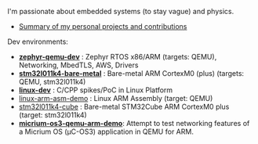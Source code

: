 I'm passionate about embedded systems (to stay vague) and physics. 

- [Summary of my personal projects and contributions](https://github.com/lucasdietrich/lucasdietrich/blob/master/detailled.md)

Dev environments:
- **[zephyr-qemu-dev](https://github.com/lucasdietrich/zephyr-qemu-dev)** : Zephyr RTOS x86/ARM (targets: QEMU), Networking, MbedTLS, AWS, Drivers
- **[stm32l011k4-bare-metal](https://github.com/lucasdietrich/stm32l011k4-bare-metal)** : Bare-metal ARM CortexM0 (plus) (targets: QEMU, stm32l011k4) 
- **[linux-dev](https://github.com/lucasdietrich/linux-dev)** : C/CPP spikes/PoC in Linux Platform
- [linux-arm-asm-demo](https://github.com/lucasdietrich/linux-arm-asm-demo) : Linux ARM Assembly (target: QEMU)
- [stm32l011k4-cube](https://github.com/lucasdietrich/stm32l011k4-cube) : Bare-metal STM32Cube ARM CortexM0 plus (target: stm32l011k4)
- **[micrium-os3-qemu-arm-demo](https://github.com/lucasdietrich/micrium-os3-qemu-arm-demo)**: Attempt to test networking features of a Micrium OS (µC-OS3) application in QEMU for ARM.
